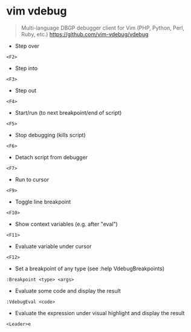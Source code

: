 # vim vdebug

> Multi-language DBGP debugger client for Vim (PHP, Python, Perl, Ruby, etc.)
> https://github.com/vim-vdebug/vdebug

- Step over

`<F2>`

- Step into

`<F3>`

- Step out

`<F4>`

- Start/run (to next breakpoint/end of script)

`<F5>`

- Stop debugging (kills script)

`<F6>`

- Detach script from debugger

`<F7>`

- Run to cursor

`<F9>`

- Toggle line breakpoint

`<F10>`

- Show context variables (e.g. after "eval")

`<F11>`

- Evaluate variable under cursor

`<F12>`

- Set a breakpoint of any type (see :help VdebugBreakpoints)

`:Breakpoint <type> <args>`

- Evaluate some code and display the result

`:VdebugEval <code>`

- Evaluate the expression under visual highlight and display the result

`<Leader>e`
